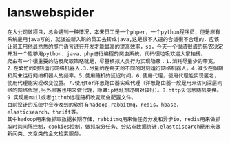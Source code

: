 # lanswebspider
    在大公司做项目，总会遇到一种情况，本来员工是一个phper，一个python程序员，但是原有系统是用java写的，就强迫新入职的员工去转成java,这是很不人道的合适很不合理的，应该让员工用他最熟悉的那门语言进行开发才能最高的提高效率，so，今天一个很渣很渣的码农决定开发一个能够用python、java、php进行编程的爬虫系统，代码很垃圾欢迎大家拍砖。
    爬虫有一个很重要的防反爬取策略就是，尽量模拟人类行为实现隐蔽：1.消耗尽量少的带宽。2.在繁忙的时刻运行网络机器人.3.尽量的在每天的不同的时刻运行网络机器人。4.减少在假期和周末运行网络机器人的频率。5.使用随机的延迟时间。6.使用代理，使用代理能实现匿名，使用代理能实现改变位置。7.使用tor洋葱路由器实现代理（洋葱路由器一般是用来访问深层网络的网络代理,另外黑客也用来做代理，隐藏ip地址想过相对较好）。8.http头信息随机变换。9.实现用mail或者github远程随机改变爬虫配置文件。
    目前设计的系统中会涉及到的软件有hadoop,rabbitmq，redis，hbase，elasticsearch，thrift等。
    其中hadoop用来做抓取数据长期存储，rabbitmq用来做任务分发和异步io，redis用来做抓取时间间隔控制，cookies控制，做抓取分任务、分站点数据统计,elastcisearch是用来做新闻类、文章类的全文检索服务。


    







